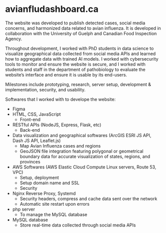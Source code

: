 # avianfludashboard.ca

The website was developed to publish detected cases, social media concerns, and harmonized data related to avian influenza. It is developed in collaboration with the University of Guelph and Canadian Food Inspection Agency.

Throughout development, I worked with PhD students in data science to visualize geographical data collected from social media APIs and learned how to aggregate data with trained AI models. I worked with cybersecurity tools to monitor and ensure the website is secure, and I worked with students and staff in the department of pathobiology to evaluate the website’s interface and ensure it is usable by its end-users.

Milestones include prototyping, research, server setup, development & implementation, security, and usability.

Softwares that I worked with to develope the website:
  * Figma
  * HTML, CSS, JavaScript
    * Front-end
  * RESTful APIs (NodeJS, Express, Flask, etc)
    * Back-end
  * Data visualization and geographical softwares (ArcGIS ESRI JS API, Dash JS API, Leaflet.js)
    * Map Avian Influenza cases and regions
    * GeoJSON file integration featuring polygonal or geometrical boundary data for accurate visualization of states, regions, and provinces
  * AWS Softwares (AWS Elastic Cloud Compute Linux servers, Route 53, VPC)
    * Setup, deployment
    * Setup domain name and SSL
    * Security
  * Nginx Reverse Proxy, Systemd
    * Security headers, compress and cache data sent over the network
    * Automatic site restart upon errors
  * php server
    * To manage the MySQL database
  * MySQL database
    * Store real-time data collected through social media APIs
